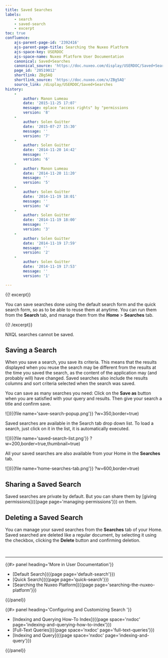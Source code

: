 ```yaml
---
title: Saved Searches
labels:
    - search
    - saved-search
    - excerpt
toc: true
confluence:
    ajs-parent-page-id: '2392416'
    ajs-parent-page-title: Searching the Nuxeo Platform
    ajs-space-key: USERDOC
    ajs-space-name: Nuxeo Platform User Documentation
    canonical: Saved+Searches
    canonical_source: 'https://doc.nuxeo.com/display/USERDOC/Saved+Searches'
    page_id: '20519012'
    shortlink: ZBg5AQ
    shortlink_source: 'https://doc.nuxeo.com/x/ZBg5AQ'
    source_link: /display/USERDOC/Saved+Searches
history:
    - 
        author: Manon Lumeau
        date: '2015-11-25 17:07'
        message: eplace "access rights" by "permissions
        version: '8'
    - 
        author: Solen Guitter
        date: '2015-07-27 15:30'
        message: ''
        version: '7'
    - 
        author: Solen Guitter
        date: '2014-11-20 14:42'
        message: ''
        version: '6'
    - 
        author: Manon Lumeau
        date: '2014-11-20 11:20'
        message: ''
        version: '5'
    - 
        author: Solen Guitter
        date: '2014-11-19 18:01'
        message: ''
        version: '4'
    - 
        author: Solen Guitter
        date: '2014-11-19 18:00'
        message: ''
        version: '3'
    - 
        author: Solen Guitter
        date: '2014-11-19 17:59'
        message: ''
        version: '2'
    - 
        author: Solen Guitter
        date: '2014-11-19 17:53'
        message: ''
        version: '1'

---
```

{{! excerpt}}

You can save searches done using the default search form and the quick search form, so as to be able to reuse them at anytime. You can run them from the **Search** tab, and manage them from the **Home** > **Searches** tab.

{{! /excerpt}}

NXQL searches cannot be saved.

## Saving a Search

When you save a search, you save its criteria. This means that the results displayed when you reuse the search may be different from the results at the time you saved the search, as the content of the application may (and probably will) have changed. Saved searches also include the results columns and sort criteria selected when the search was saved.

You can save as many searches you need: Click on the **Save as** button when you are satisfied with your query and results. Then give your search a title and confirm save.

![]({{file name='save-search-popup.png'}} ?w=350,border=true)

Saved searches are available in the Search tab drop down list. To load a search, just click on it in the list, it is automatically executed.

![]({{file name='saved-search-list.png'}} ?w=200,border=true,thumbnail=true)

All your saved searches are also available from your Home in the **Searches** tab.

![]({{file name='home-searches-tab.png'}} ?w=600,border=true)

## Sharing a Saved Search

Saved searches are private by default. But you can share them by [giving permissions]({{page page='managing-permissions'}}) on them.

## Deleting a Saved Search

You can manage your saved searches from the **Searches** tab of your Home. Saved searched are deleted like a regular document, by selecting it using the checkbox, clicking the **Delete** button and confirming deletion.

&nbsp;

* * *

<div class="row" data-equalizer data-equalize-on="medium"><div class="column medium-6">{{#> panel heading='More in User Documentation'}}

*   [Default Search]({{page page='default-search'}})
*   [Quick Search]({{page page='quick-search'}})
*   [Searching the Nuxeo Platform]({{page page='searching-the-nuxeo-platform'}})

{{/panel}}</div><div class="column medium-6">{{#> panel heading='Configuring and Customizing Search '}}

*   [Indexing and Querying How-To Index]({{page space='nxdoc' page='indexing-and-querying-how-to-index'}})
*   [Full-Text Queries]({{page space='nxdoc' page='full-text-queries'}})
*   [Indexing and Query]({{page space='nxdoc' page='indexing-and-query'}})

{{/panel}}</div></div>